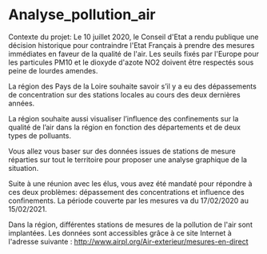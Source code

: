 # Analyse_pollution_air
Contexte du projet:
Le 10 juillet 2020, le Conseil d'Etat a rendu publique une décision historique pour contraindre l'Etat Français à prendre des mesures immédiates en faveur de la qualité de l'air. Les seuils fixés par l'Europe pour les particules PM10 et le dioxyde d'azote NO2 doivent être respectés sous peine de lourdes amendes.

La région des Pays de la Loire souhaite savoir s’il y a eu des dépassements de concentration sur des stations locales au cours des deux dernières années.

La région souhaite aussi visualiser l’influence des confinements sur la qualité de l’air dans la région en fonction des départements et de deux types de polluants.

Vous allez vous baser sur des données issues de stations de mesure réparties sur tout le territoire pour proposer une analyse graphique de la situation.

Suite à une réunion avec les élus, vous avez été mandaté pour répondre à ces deux problèmes: dépassement des concentrations et influence des confinements. La période couverte par les mesures va du 17/02/2020 au 15/02/2021.

Dans la région, différentes stations de mesures de la pollution de l'air sont implantées. Les données sont accessibles grâce à ce site Internet à l'adresse suivante : http://www.airpl.org/Air-exterieur/mesures-en-direct
